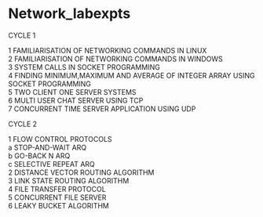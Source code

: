 # Network_labexpts

CYCLE 1

1 FAMILIARISATION OF NETWORKING COMMANDS IN LINUX     
2 FAMILIARISATION OF NETWORKING COMMANDS IN WINDOWS     
3 SYSTEM CALLS IN SOCKET PROGRAMMING     
4 FINDING MINIMUM,MAXIMUM AND AVERAGE OF INTEGER ARRAY USING SOCKET PROGRAMMING     
5 TWO CLIENT ONE SERVER SYSTEMS     
6 MULTI USER CHAT SERVER USING TCP   
7 CONCURRENT TIME SERVER APPLICATION USING UDP 

CYCLE 2 

1 FLOW CONTROL PROTOCOLS     
  a STOP-AND-WAIT ARQ   
  b GO-BACK N ARQ   
  c SELECTIVE REPEAT ARQ   
2 DISTANCE VECTOR ROUTING ALGORITHM     
3 LINK STATE ROUTING ALGORITHM     
4 FILE TRANSFER PROTOCOL     
5 CONCURRENT FILE SERVER     
6 LEAKY BUCKET ALGORITHM
